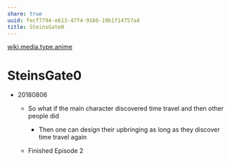```yaml
---
share: true
uuid: fecf7794-e613-47f4-9166-19b1f14757a4
title: SteinsGate0
---
```

[wiki.media.type.anime](../a0b15bdd-022a-4893-b12a-db25bfb5e041)

# SteinsGate0
*   20180806
    
    *   So what if the main character discovered time travel and then other people did
        
        *   Then one can design their upbringing as long as they discover time travel again
    *   Finished Episode 2